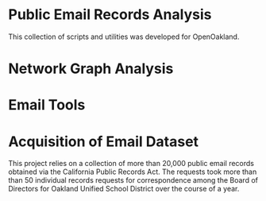 # Public Email Records Analysis

This collection of scripts and utilities was developed for OpenOakland. 

# Network Graph Analysis 

# Email Tools

# Acquisition of Email Dataset

This project relies on a collection of more than 20,000 public email records obtained via the California Public Records Act. The requests took more than than 50 individual records requests for correspondence among the Board of Directors for Oakland Unified School District over the course of a year. 